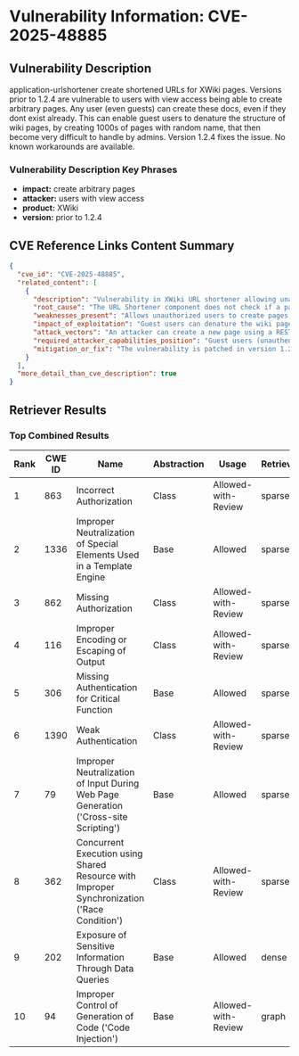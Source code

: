 # Vulnerability Information: CVE-2025-48885

## Vulnerability Description
application-urlshortener create shortened URLs for XWiki pages. Versions prior to 1.2.4 are vulnerable to users with view access being able to create arbitrary pages. Any user (even guests) can create these docs, even if they dont exist already. This can enable guest users to denature the structure of wiki pages, by creating 1000s of pages with random name, that then become very difficult to handle by admins. Version 1.2.4 fixes the issue. No known workarounds are available.

### Vulnerability Description Key Phrases
- **impact:** create arbitrary pages
- **attacker:** users with view access
- **product:** XWiki
- **version:** prior to 1.2.4

## CVE Reference Links Content Summary
```json
{
  "cve_id": "CVE-2025-48885",
  "related_content": [
    {
      "description": "Vulnerability in XWiki URL shortener allowing unauthorized page creation.",
      "root_cause": "The URL Shortener component does not check if a page exists before creating a short URL object for it, enabling unauthenticated users to create arbitrary wiki pages.",
      "weaknesses_present": "Allows unauthorized users to create pages, potentially leading to denial-of-service by creating numerous pages with random names.",
      "impact_of_exploitation": "Guest users can denature the wiki page structure by creating a large number of pages with random names, making it difficult for administrators to manage the wiki.",
      "attack_vectors": "An attacker can create a new page using a REST API call. The vulnerability is triggered by a POST request to a specific URL.",
      "required_attacker_capabilities_position": "Guest users (unauthenticated users) can exploit this vulnerability.",
      "mitigation_or_fix": "The vulnerability is patched in version 1.2.4. The fix involves testing if the document already exists before creating the short URL and/or checking for a CSRF token before creating the short URL."
    }
  ],
  "more_detail_than_cve_description": true
}
```

## Retriever Results

### Top Combined Results

| Rank | CWE ID | Name | Abstraction | Usage  | Retrievers | Individual Scores |
|------|--------|------|-------------|-------|------------|-------------------|
| 1 | 863 | Incorrect Authorization | Class | Allowed-with-Review | sparse | 0.136 |
| 2 | 1336 | Improper Neutralization of Special Elements Used in a Template Engine | Base | Allowed | sparse | 0.132 |
| 3 | 862 | Missing Authorization | Class | Allowed-with-Review | sparse | 0.130 |
| 4 | 116 | Improper Encoding or Escaping of Output | Class | Allowed-with-Review | sparse | 0.129 |
| 5 | 306 | Missing Authentication for Critical Function | Base | Allowed | sparse | 0.129 |
| 6 | 1390 | Weak Authentication | Class | Allowed-with-Review | sparse | 0.128 |
| 7 | 79 | Improper Neutralization of Input During Web Page Generation ('Cross-site Scripting') | Base | Allowed | sparse | 0.126 |
| 8 | 362 | Concurrent Execution using Shared Resource with Improper Synchronization ('Race Condition') | Class | Allowed-with-Review | sparse | 0.124 |
| 9 | 202 | Exposure of Sensitive Information Through Data Queries | Base | Allowed | dense | 0.496 |
| 10 | 94 | Improper Control of Generation of Code ('Code Injection') | Base | Allowed-with-Review | graph | 0.002 |

